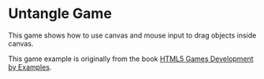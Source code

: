 # Untangle Game

This game shows how to use canvas and mouse input to drag objects inside canvas. 

This game example is originally from the book [HTML5 Games Development by Examples][1].


[1]: http://www.packtpub.com/html5-games-development-using-css-javascript-beginners-guide/book
